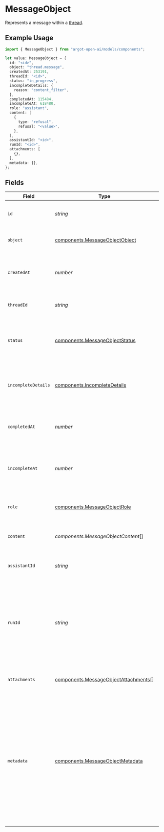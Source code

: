 # MessageObject

Represents a message within a [thread](/docs/api-reference/threads).

## Example Usage

```typescript
import { MessageObject } from "argot-open-ai/models/components";

let value: MessageObject = {
  id: "<id>",
  object: "thread.message",
  createdAt: 253191,
  threadId: "<id>",
  status: "in_progress",
  incompleteDetails: {
    reason: "content_filter",
  },
  completedAt: 115484,
  incompleteAt: 618480,
  role: "assistant",
  content: [
    {
      type: "refusal",
      refusal: "<value>",
    },
  ],
  assistantId: "<id>",
  runId: "<id>",
  attachments: [
    {},
  ],
  metadata: {},
};
```

## Fields

| Field                                                                                                                                                                                                                                                        | Type                                                                                                                                                                                                                                                         | Required                                                                                                                                                                                                                                                     | Description                                                                                                                                                                                                                                                  |
| ------------------------------------------------------------------------------------------------------------------------------------------------------------------------------------------------------------------------------------------------------------ | ------------------------------------------------------------------------------------------------------------------------------------------------------------------------------------------------------------------------------------------------------------ | ------------------------------------------------------------------------------------------------------------------------------------------------------------------------------------------------------------------------------------------------------------ | ------------------------------------------------------------------------------------------------------------------------------------------------------------------------------------------------------------------------------------------------------------ |
| `id`                                                                                                                                                                                                                                                         | *string*                                                                                                                                                                                                                                                     | :heavy_check_mark:                                                                                                                                                                                                                                           | The identifier, which can be referenced in API endpoints.                                                                                                                                                                                                    |
| `object`                                                                                                                                                                                                                                                     | [components.MessageObjectObject](../../models/components/messageobjectobject.md)                                                                                                                                                                             | :heavy_check_mark:                                                                                                                                                                                                                                           | The object type, which is always `thread.message`.                                                                                                                                                                                                           |
| `createdAt`                                                                                                                                                                                                                                                  | *number*                                                                                                                                                                                                                                                     | :heavy_check_mark:                                                                                                                                                                                                                                           | The Unix timestamp (in seconds) for when the message was created.                                                                                                                                                                                            |
| `threadId`                                                                                                                                                                                                                                                   | *string*                                                                                                                                                                                                                                                     | :heavy_check_mark:                                                                                                                                                                                                                                           | The [thread](/docs/api-reference/threads) ID that this message belongs to.                                                                                                                                                                                   |
| `status`                                                                                                                                                                                                                                                     | [components.MessageObjectStatus](../../models/components/messageobjectstatus.md)                                                                                                                                                                             | :heavy_check_mark:                                                                                                                                                                                                                                           | The status of the message, which can be either `in_progress`, `incomplete`, or `completed`.                                                                                                                                                                  |
| `incompleteDetails`                                                                                                                                                                                                                                          | [components.IncompleteDetails](../../models/components/incompletedetails.md)                                                                                                                                                                                 | :heavy_check_mark:                                                                                                                                                                                                                                           | On an incomplete message, details about why the message is incomplete.                                                                                                                                                                                       |
| `completedAt`                                                                                                                                                                                                                                                | *number*                                                                                                                                                                                                                                                     | :heavy_check_mark:                                                                                                                                                                                                                                           | The Unix timestamp (in seconds) for when the message was completed.                                                                                                                                                                                          |
| `incompleteAt`                                                                                                                                                                                                                                               | *number*                                                                                                                                                                                                                                                     | :heavy_check_mark:                                                                                                                                                                                                                                           | The Unix timestamp (in seconds) for when the message was marked as incomplete.                                                                                                                                                                               |
| `role`                                                                                                                                                                                                                                                       | [components.MessageObjectRole](../../models/components/messageobjectrole.md)                                                                                                                                                                                 | :heavy_check_mark:                                                                                                                                                                                                                                           | The entity that produced the message. One of `user` or `assistant`.                                                                                                                                                                                          |
| `content`                                                                                                                                                                                                                                                    | *components.MessageObjectContent*[]                                                                                                                                                                                                                          | :heavy_check_mark:                                                                                                                                                                                                                                           | The content of the message in array of text and/or images.                                                                                                                                                                                                   |
| `assistantId`                                                                                                                                                                                                                                                | *string*                                                                                                                                                                                                                                                     | :heavy_check_mark:                                                                                                                                                                                                                                           | If applicable, the ID of the [assistant](/docs/api-reference/assistants) that authored this message.                                                                                                                                                         |
| `runId`                                                                                                                                                                                                                                                      | *string*                                                                                                                                                                                                                                                     | :heavy_check_mark:                                                                                                                                                                                                                                           | The ID of the [run](/docs/api-reference/runs) associated with the creation of this message. Value is `null` when messages are created manually using the create message or create thread endpoints.                                                          |
| `attachments`                                                                                                                                                                                                                                                | [components.MessageObjectAttachments](../../models/components/messageobjectattachments.md)[]                                                                                                                                                                 | :heavy_check_mark:                                                                                                                                                                                                                                           | A list of files attached to the message, and the tools they were added to.                                                                                                                                                                                   |
| `metadata`                                                                                                                                                                                                                                                   | [components.MessageObjectMetadata](../../models/components/messageobjectmetadata.md)                                                                                                                                                                         | :heavy_check_mark:                                                                                                                                                                                                                                           | Set of 16 key-value pairs that can be attached to an object. This can be useful for storing additional information about the object in a structured format. Keys can be a maximum of 64 characters long and values can be a maximum of 512 characters long.<br/> |